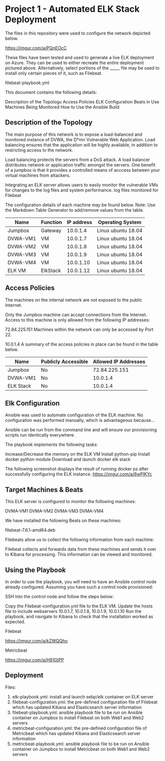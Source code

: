 # Project 1 - Automated ELK Stack Deployment

The files in this repository were used to configure the network depicted below.

https://imgur.com/a/PQnEOcC

These files have been tested and used to generate a live ELK deployment on Azure. They can be used to either recreate the entire deployment pictured above. Alternatively, select portions of the _____ file may be used to install only certain pieces of it, such as Filebeat.

filebeat-playbook.yml

This document contains the following details:

  Description of the Topologu
  Access Policies
  ELK Configuration
    Beats in Use
    Machines Being Monitored
  How to Use the Ansible Build
  
## Description of the Topology
The main purpose of this network is to expose a load-balanced and monitored instance of DVWA, the D*mn Vulnerable Web Application.
Load balancing ensures that the application will be highly available, in addition to restricting access to the network.

  Load balancing protects the servers from a DoS attack. A load balancer distributes network or application traffic amongst the servers. One benefit of a jumpbox is that it provides a controlled means of acccess between your virtual machines from attackers.

Integrating an ELK server allows users to easily monitor the vulnerable VMs for changes to the log files and system performance.
  log files monitored for Filebeat
  
The configuration details of each machine may be found below.
Note: Use the Markdown Table Generator to add/remove values from the table.

| Name        | Function          |  IP address        | Operating System   | 
| ----------- | ----------------- | ------------------ | ------------------ | 
| Jumpbox     | Gateway           | 10.0.1.4           | Linux ubuntu 18.04 | 
| DVWA-VM1    | VM                | 10.0.1.7           | Linux ubuntu 18.04 | 
| DVWA-VM2    | VM                | 10.0.1.8           | Linux ubuntu 18.04 | 
| DVWA-VM3    | VM                | 10.0.1.9           | Linux ubuntu 18.04 | 
| DVWA-VM4    | VM                | 10.0.1.10          | Linux ubuntu 18.04 |  
| ELK VM      | ElkStack          | 10.0.1.12          | Linux ubuntu 18.04 |  

## Access Policies
The machines on the internal network are not exposed to the public Internet.

Only the Jumpbox machine can accept connections from the Internet. Access to this machine is only allowed from the following IP addresses:

72.84.225.151
Machines within the network can only be accessed by Port 22.

10.0.1.4
A summary of the access policies in place can be found in the table below.

| Name        | Publicly Accessible | Allowed IP Addresses  | 
| ----------- | ------------------  | --------------------- |
| Jumpbox     | No                  | 72.84.225.151         | 
| DVWA-VM1    | No                  | 10.0.1.4              |
| ELK Stack   | No                  | 10.0.1.4              |

## Elk Configuration
Ansible was used to automate configuration of the ELK machine. No configuration was performed manually, which is advantageous because...

  Ansible can be run from the command line and will ensure our provisioning scripts run identically everywhere.
  
The playbook implements the following tasks:

  Increase/Decrease the memory on the ELK VM
  Install python-pip
  Install docker python module
  Download and launch docker elk stack
  
The following screenshot displays the result of running docker ps after successfully configuring the ELK instance.
  https://imgur.com/a/6wPlKYc
  
## Target Machines & Beats
This ELK server is configured to monitor the following machines:

  DVMA-VM1
  DVMA-VM2
  DVMA-VM3
  DVMA-VM4
  
We have installed the following Beats on these machines:

  filebeat-7.6.1-amd64.deb
  
Filebeats allow us to collect the following information from each machine:

  Filebeat collects and forwards data from these machines and sends it over to Kibana for processing. This information can be viewed and monitored.
  
## Using the Playbook

In order to use the playbook, you will need to have an Ansible control node already configured. Assuming you have such a control node provisioned:

SSH into the control node and follow the steps below:

Copy the Filebeat-configuration.yml file to the ELK VM.
Update the hosts file to include webservers 10.0.1.7, 10.0.1.8, 10.0.1.9, 10.0.1.10
Run the playbook, and navigate to Kibana to check that the installation worked as expected.

Filebeat

https://imgur.com/a/kZWQQho

Metricbeat

https://imgur.com/a/H81GlPP

## Deployment

Files:
1. elk-playbook.yml: install and launch sebp/elk container on ELK server
2. filebeat-configuration.yml: the pre-defined configuration file of Filebeat which has updated Kibana and Elasticsearch server information
3. filebeat-playbook.yml: ansible playbook file to be run on Ansible container on Jumpbox to install Filebeat on both Web1 and Web2 servers
4. metricbeat-configuration.yml: the pre-defined configuration file of Metricbeat which has updated Kibana and Elasticsearch server information
5. metricbeat-playbook.yml: ansible playbook file to be run on Ansible container on Jumpbox to install Metricbeat on both Web1 and Web2 servers
